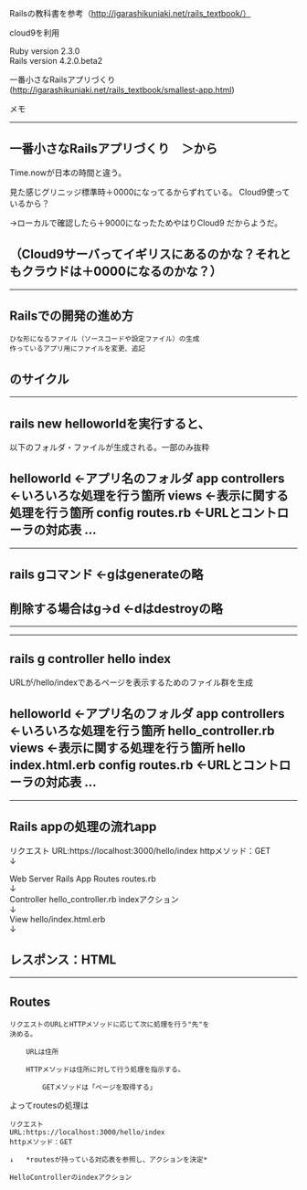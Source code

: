 
Railsの教科書を参考（http://igarashikuniaki.net/rails_textbook/）

cloud9を利用


Ruby version 2.3.0  
Rails version 4.2.0.beta2  


一番小さなRailsアプリづくり  
(http://igarashikuniaki.net/rails_textbook/smallest-app.html)


メモ


--------------------------------------------------------------
## 一番小さなRailsアプリづくり　＞から

Time.nowが日本の時間と違う。

見た感じグリニッジ標準時＋0000になってるからずれている。
Cloud9使っているから？

→ローカルで確認したら＋9000になったためやはりCloud9
だからようだ。

（Cloud9サーバってイギリスにあるのかな？それともクラウドは＋0000になるのかな？）
---------------------------------------------------------------



---------------------------------------------------------------
## Railsでの開発の進め方

    ひな形になるファイル（ソースコードや設定ファイル）の生成
    作っているアプリ用にファイルを変更、追記
のサイクル
---------------------------------------------------------------



---------------------------------------------------------------
## rails new helloworldを実行すると、
以下のフォルダ・ファイルが生成される。一部のみ抜粋

helloworld              ←アプリ名のフォルダ
    app
        controllers     ←いろいろな処理を行う箇所
        views           ←表示に関する処理を行う箇所
    config
        routes.rb       ←URLとコントローラの対応表
    ...
----------------------------------------------------------------



----------------------------------------------------------------
## rails gコマンド     ←gはgenerateの略

## 削除する場合はg→d   ←dはdestroyの略
----------------------------------------------------------------



----------------------------------------------------------------
## rails g controller hello index
URLが/hello/indexであるページを表示するためのファイル群を生成

helloworld              ←アプリ名のフォルダ
    app
        controllers     ←いろいろな処理を行う箇所
            hello_controller.rb
        views           ←表示に関する処理を行う箇所
            hello
                index.html.erb
    config
        routes.rb       ←URLとコントローラの対応表
    ...
----------------------------------------------------------------



----------------------------------------------------------------
## Rails appの処理の流れapp

リクエスト
    URL:https://localhost:3000/hello/index
    httpメソッド：GET  
↓  

Web Server
    Rails App
        Routes      routes.rb  
        ↓  
        Controller  hello_controller.rb indexアクション  
        ↓  
        View        hello/index.html.erb  
↓  

レスポンス：HTML
-----------------------------------------------------------------



-----------------------------------------------------------------
## Routes

    リクエストのURLとHTTPメソッドに応じて次に処理を行う"先"を
    決める。
    
        URLは住所
        
        HTTPメソッドは住所に対して行う処理を指示する。

            GETメソッドは「ページを取得する」
        
よってroutesの処理は

    リクエスト
    URL:https://localhost:3000/hello/index
    httpメソッド：GET
    
    ↓   *routesが持っている対応表を参照し、アクションを決定*

    HelloControllerのindexアクション
    
    
    
